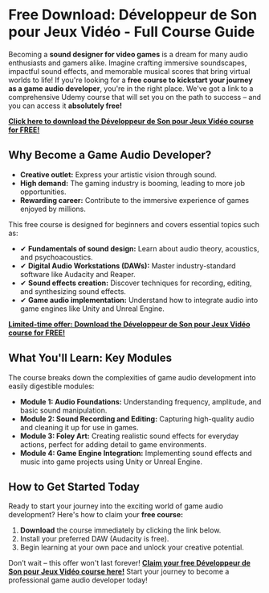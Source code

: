 # Free Download: Développeur de Son pour Jeux Vidéo - Full Course Guide

Becoming a **sound designer for video games** is a dream for many audio enthusiasts and gamers alike. Imagine crafting immersive soundscapes, impactful sound effects, and memorable musical scores that bring virtual worlds to life! If you're looking for a **free course to kickstart your journey as a game audio developer**, you're in the right place. We've got a link to a comprehensive Udemy course that will set you on the path to success – and you can access it **absolutely free!**

[**Click here to download the Développeur de Son pour Jeux Vidéo course for FREE!**](https://udemywork.com/developpeur-de-son-pour-jeux-video)

## Why Become a Game Audio Developer?

*   **Creative outlet:** Express your artistic vision through sound.
*   **High demand:** The gaming industry is booming, leading to more job opportunities.
*   **Rewarding career:** Contribute to the immersive experience of games enjoyed by millions.

This free course is designed for beginners and covers essential topics such as:

*   ✔ **Fundamentals of sound design:** Learn about audio theory, acoustics, and psychoacoustics.
*   ✔ **Digital Audio Workstations (DAWs):** Master industry-standard software like Audacity and Reaper.
*   ✔ **Sound effects creation:** Discover techniques for recording, editing, and synthesizing sound effects.
*   ✔ **Game audio implementation:** Understand how to integrate audio into game engines like Unity and Unreal Engine.

[**Limited-time offer: Download the Développeur de Son pour Jeux Vidéo course for FREE!**](https://udemywork.com/developpeur-de-son-pour-jeux-video)

## What You'll Learn: Key Modules

The course breaks down the complexities of game audio development into easily digestible modules:

*   **Module 1: Audio Foundations:** Understanding frequency, amplitude, and basic sound manipulation.
*   **Module 2: Sound Recording and Editing:** Capturing high-quality audio and cleaning it up for use in games.
*   **Module 3: Foley Art:** Creating realistic sound effects for everyday actions, perfect for adding detail to game environments.
*   **Module 4: Game Engine Integration:** Implementing sound effects and music into game projects using Unity or Unreal Engine.

## How to Get Started Today

Ready to start your journey into the exciting world of game audio development? Here's how to claim your **free course:**

1.  **Download** the course immediately by clicking the link below.
2.  Install your preferred DAW (Audacity is free).
3.  Begin learning at your own pace and unlock your creative potential.

Don’t wait – this offer won't last forever! **[Claim your free Développeur de Son pour Jeux Vidéo course here!](https://udemywork.com/developpeur-de-son-pour-jeux-video)** Start your journey to become a professional game audio developer today!
